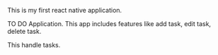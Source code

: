 This is my first react native application.

TO DO Application. This app includes features like add task, edit task, delete task.

This handle tasks.
